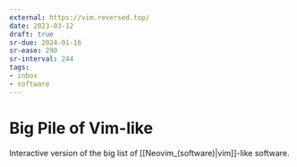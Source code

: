 ```yaml
---
external: https://vim.reversed.top/
date: 2023-03-12
draft: true
sr-due: 2024-01-16
sr-ease: 290
sr-interval: 244
tags:
- inbox
- software
---
```


# Big Pile of Vim-like

Interactive version of the big list of [[Neovim_(software)|vim]]-like
software.

